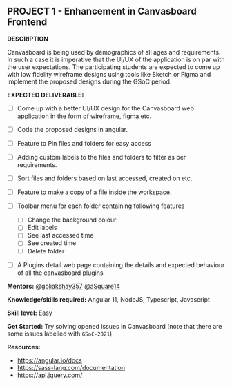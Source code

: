 ## PROJECT 1 - Enhancement in Canvasboard Frontend

**DESCRIPTION**

Canvasboard is being used by demographics of all ages and requirements. In such a case it is imperative that the UI/UX of the application is on par with the user expectations. The participating students are expected to come up with low fidelity wireframe designs using tools like Sketch or Figma and  implement the proposed designs during the GSoC period.
 
**EXPECTED DELIVERABLE:**

- [ ] Come up with a better UI/UX design for the Canvasboard web application in the form of wireframe, figma etc.
- [ ] Code the proposed designs in angular.
- [ ] Feature to Pin files and folders for easy access
- [ ] Adding custom labels to the files and folders to filter as per requirements.
- [ ] Sort files and folders based on last accessed, created on etc.
- [ ] Feature to make a copy of a file inside the workspace.
- [ ] Toolbar menu for each folder containing following features
    - [ ] Change the background colour
    - [ ] Edit labels
    - [ ] See last accessed time
    - [ ] See created time
    - [ ] Delete folder
- [ ] A Plugins detail web page containing the details and expected behaviour of all the canvasboard plugins


**Mentors:** [@goliakshay357](https://github.com/goliakshay357) [@aSquare14](https://github.com/aSquare14) 

**Knowledge/skills required:** Angular 11, NodeJS, Typescript, Javascript

**Skill level:** Easy

**Get Started:** Try solving opened issues in Canvasboard (note that there are some issues labelled with `GSoC-2021`)

**Resources:**
* https://angular.io/docs
* https://sass-lang.com/documentation
* https://api.jquery.com/
